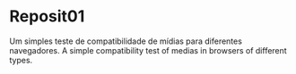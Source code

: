 # Reposit01
Um simples teste de compatibilidade de mídias para diferentes navegadores.
A simple compatibility test of medias in browsers of different types.
